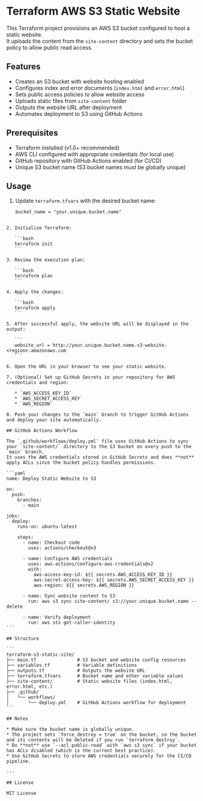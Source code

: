 # Terraform AWS S3 Static Website

This Terraform project provisions an AWS S3 bucket configured to host a static website.  
It uploads the content from the `site-content` directory and sets the bucket policy to allow public read access.

## Features

- Creates an S3 bucket with website hosting enabled  
- Configures index and error documents (`index.html` and `error.html`)  
- Sets public access policies to allow website access  
- Uploads static files from `site-content` folder  
- Outputs the website URL after deployment  
- Automates deployment to S3 using GitHub Actions  

## Prerequisites

- Terraform installed (v1.0+ recommended)  
- AWS CLI configured with appropriate credentials (for local use)  
- GitHub repository with GitHub Actions enabled (for CI/CD)  
- Unique S3 bucket name (S3 bucket names must be globally unique)  

## Usage

1. Update `terraform.tfvars` with the desired bucket name:

   ```hcl
   bucket_name = "your.unique.bucket.name"
````

2. Initialize Terraform:

   ```bash
   terraform init
   ```

3. Review the execution plan:

   ```bash
   terraform plan
   ```

4. Apply the changes:

   ```bash
   terraform apply
   ```

5. After successful apply, the website URL will be displayed in the output:

   ```
   website_url = http://your.unique.bucket.name.s3-website-<region>.amazonaws.com
   ```

6. Open the URL in your browser to see your static website.

7. (Optional) Set up GitHub Secrets in your repository for AWS credentials and region:

   * `AWS_ACCESS_KEY_ID`
   * `AWS_SECRET_ACCESS_KEY`
   * `AWS_REGION`

8. Push your changes to the `main` branch to trigger GitHub Actions and deploy your site automatically.

## GitHub Actions Workflow

The `.github/workflows/deploy.yml` file uses GitHub Actions to sync your `site-content/` directory to the S3 bucket on every push to the `main` branch.
It uses the AWS credentials stored in GitHub Secrets and does **not** apply ACLs since the bucket policy handles permissions.

```yaml
name: Deploy Static Website to S3

on:
  push:
    branches:
      - main

jobs:
  deploy:
    runs-on: ubuntu-latest

    steps:
      - name: Checkout code
        uses: actions/checkout@v3

      - name: Configure AWS credentials
        uses: aws-actions/configure-aws-credentials@v2
        with:
          aws-access-key-id: ${{ secrets.AWS_ACCESS_KEY_ID }}
          aws-secret-access-key: ${{ secrets.AWS_SECRET_ACCESS_KEY }}
          aws-region: ${{ secrets.AWS_REGION }}

      - name: Sync website content to S3
        run: aws s3 sync site-content/ s3://your.unique.bucket.name --delete

      - name: Verify deployment
        run: aws sts get-caller-identity
```

## Structure

```
terraform-s3-static-site/
├── main.tf               # S3 bucket and website config resources
├── variables.tf          # Variable definitions
├── outputs.tf            # Outputs the website URL
├── terraform.tfvars      # Bucket name and other variable values
├── site-content/         # Static website files (index.html, error.html, etc.)
├── .github/
│   └── workflows/
│       └── deploy.yml    # GitHub Actions workflow for deployment
```

## Notes

* Make sure the bucket name is globally unique.
* The project sets `force_destroy = true` on the bucket, so the bucket and its contents will be deleted if you run `terraform destroy`.
* Do **not** use `--acl public-read` with `aws s3 sync` if your bucket has ACLs disabled (which is the current best practice).
* Use GitHub Secrets to store AWS credentials securely for the CI/CD pipeline.

---

## License

MIT License
